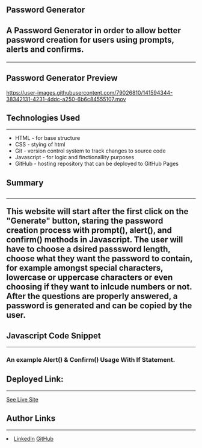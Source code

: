 <h2> Password Generator<h2> 

<p>A Password Generator in order to allow better password creation for users using prompts, alerts and confirms.</p>
<hr>
 <h2> Password Generator Preview </h2>
 
https://user-images.githubusercontent.com/79026810/141594344-38342131-4231-4ddc-a250-6b6c84555107.mov
 
<h2> Technologies Used </h2>
<hr>
<ul> 
<li> HTML - for base structure </li>
<li> CSS - stying of html </li>
<li> Git - version control system to track changes to source code </li>
<li>Javascript - for logic and finctionallity purposes </li>
<li> GitHub - hosting repository that can be deployed to GitHub Pages </li>
</ul>

<h2> Summary <h2> 
<hr> 
This website will start after the first click on the "Generate" button, staring the password creation process with prompt(), alert(), and confirm() methods in Javascript. 
The user will have to choose a dsired passsword length, choose what they want the password to contain, for example amongst special characters, lowercase or uppercase characters or even choosing if they want to inlcude numbers or not.
After the questions are properly answered, a password is generated and can be copied by the user.

<h2> Javascript Code Snippet</h2> 
<hr> 
<h3> An example Alert() & Confirm() Usage With If Statement.</h3>


<h2>Deployed Link:</h2>
<hr>
 <a href="https://hadisafari77.github.io/Professional-Portfolio/index.html">See Live Site</a>


<h2>Author Links</h2>
<hr>
<li> <a href="https://www.linkedin.com/in/hadi-safari-649309141/">LinkedIn</a>  <a href="https://github.com/hadisafari77">GitHub</a></li>





